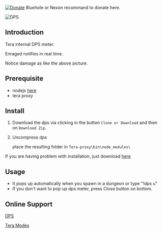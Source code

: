 [![Donate](https://img.shields.io/badge/Donate-PayPal-ff69b4.svg)](https://www.paypal.com/cgi-bin/webscr?cmd=_s-xclick&hosted_button_id=C6BU555NMQJD6)
Bluehole or Nexon recommand to donate here.

![DPS](https://preview.ibb.co/hzww8T/dps.jpg)

## Introduction

Tera internal DPS meter.

Enraged notifies in real time.

Notice damage as like the above picture.

## Prerequisite

- nodejs  [here](https://nodejs.org/en/)
- tera proxy

## Install

1. Download the dps via clicking in the button `Clone or Download` and then on `Download Zip`.

2. Uncompress dps

   place the resulting folder in `Tera-proxy\bin\node_modules\`

If you are having problem with installation, just download [here](https://github.com/rickhyun/dps/releases/download/v1.1-beta/tera-proxy-dps.2.zip)

## Usage

- It pops up automatically when you spawn in a dungeon or type "!dps u"
- If you don't want to pop up dps meter, press Close button on bottom.

## Online Support

[DPS](https://discord.gg/XsTscwZ)

[Tera Modes](https://discord.gg/8X7g6T3)
